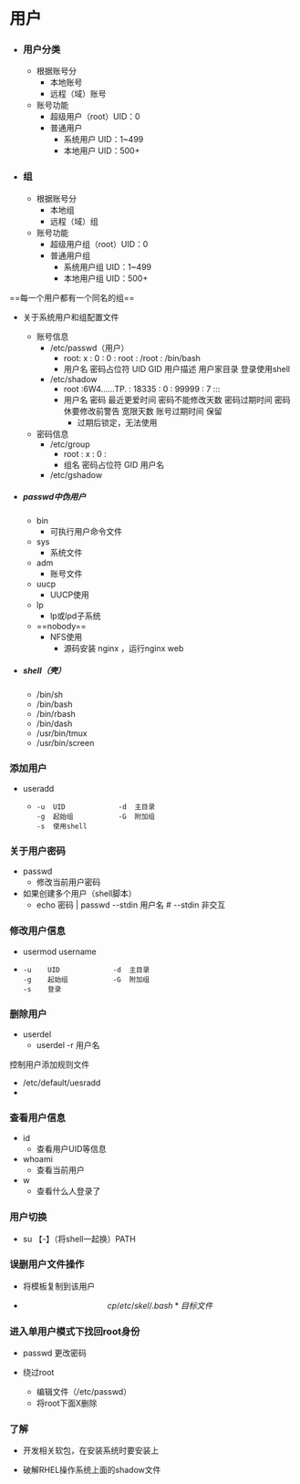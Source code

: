 # 用户

- ### 用户分类

  - 根据账号分
    - 本地账号
    - 远程（域）账号
  - 账号功能
    - 超级用户（root）UID：0
    - 普通用户
      - 系统用户	UID：1~499
      - 本地用户    UID：500+



- ### 组

  - 根据账号分
    - 本地组
    - 远程（域）组
  - 账号功能
    - 超级用户组（root）UID：0
    - 普通用户组
      - 系统用户组	UID：1~499
      - 本地用户组    UID：500+

==每一个用户都有一个同名的组==

- 关于系统用户和组配置文件
  - 账号信息
    - /etc/passwd（用户）
      - root: 		   x 				:		0		:		0		:		root		:		/root		:		/bin/bash
      - 用户名    密码占位符           UID             GID         用户描述           用户家目录       登录使用shell
    - /etc/shadow
      - root		:$6$W4……TP. 		:		 18335		     :					0				:	99999		:	7		:::
      - 用户名                     密码              最近更爱时间       密码不能修改天数      密码过期时间     密码休要修改前警告          宽限天数           账号过期时间          保留
        - 过期后锁定，无法使用
  - 密码信息
    - /etc/group
      - root	:		 x 				:		0		:
      - 组名         密码占位符         GID             用户名
    - /etc/gshadow

- ##### passwd中伪用户

  - bin
    - 可执行用户命令文件
  - sys
    - 系统文件
  - adm
    - 账号文件
  - uucp
    - UUCP使用
  - lp
    - lp或lpd子系统
  - ==nobody==
    - NFS使用
      - 源码安装  nginx ，运行nginx  web

- ##### shell（壳）
  - /bin/sh
  - /bin/bash
  - /bin/rbash
  - /bin/dash
  - /usr/bin/tmux
  - /usr/bin/screen



### 添加用户

- useradd	

  - ```
    -u	UID				-d	主目录
    -g	起始组			  -G  附加组
    -s	使用shell
    ```


### 关于用户密码

- passwd
  - 修改当前用户密码
- 如果创建多个用户（shell脚本）
  - echo  密码  | passwd  --stdin  用户名		# --stdin  非交互



### 修改用户信息

- usermod	username

- ```
  -u	UID				-d	主目录
  -g	起始组			  -G  附加组
  -s	登录
  ```



### 删除用户

- userdel
  - userdel  -r 	用户名



控制用户添加规则文件

- /etc/default/uesradd
- 



### 查看用户信息

- id
  - 查看用户UID等信息
- whoami
  - 查看当前用户
- w
  - 查看什么人登录了



### 用户切换

- su	【-】（将shell一起换）PATH



### 误删用户文件操作

- 将模板复制到该用户

- $$
  cp /etc/skel/.bash* 目标文件
  $$



### 进入单用户模式下找回root身份

- passwd 更改密码

- 绕过root

  - 编辑文件（/etc/passwd）
  - 将root下面X删除

  



### 了解

- 开发相关软包，在安装系统时要安装上

- 破解RHEL操作系统上面的shadow文件





